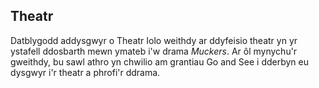 ## Theatr

Datblygodd addysgwyr o Theatr Iolo weithdy ar ddyfeisio theatr yn yr ystafell ddosbarth mewn ymateb i'w drama *Muckers*. Ar ôl mynychu'r gweithdy, bu sawl athro yn chwilio am grantiau Go and See i dderbyn eu dysgwyr i'r theatr a phrofi'r ddrama.